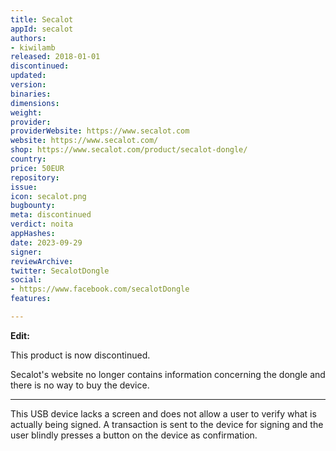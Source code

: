 ```yaml
---
title: Secalot
appId: secalot
authors:
- kiwilamb
released: 2018-01-01
discontinued: 
updated: 
version: 
binaries: 
dimensions: 
weight: 
provider: 
providerWebsite: https://www.secalot.com
website: https://www.secalot.com/
shop: https://www.secalot.com/product/secalot-dongle/
country: 
price: 50EUR
repository: 
issue: 
icon: secalot.png
bugbounty: 
meta: discontinued
verdict: noita
appHashes: 
date: 2023-09-29
signer: 
reviewArchive: 
twitter: SecalotDongle
social:
- https://www.facebook.com/secalotDongle
features: 

---
```


**Edit:**

This product is now discontinued.

Secalot's website no longer contains information concerning the dongle and there is no way to buy the device.


---

This USB device lacks a screen and does not allow a user to verify what is actually being signed.
A transaction is sent to the device for signing and the user blindly presses a button on the device as confirmation.


